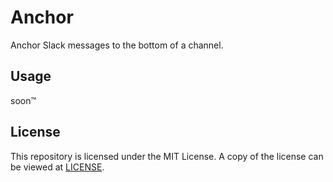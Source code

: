 # Anchor
Anchor Slack messages to the bottom of a channel.

## Usage
soon:tm:

## License
This repository is licensed under the MIT License. A copy of the license can be viewed at [LICENSE](/LICENSE).